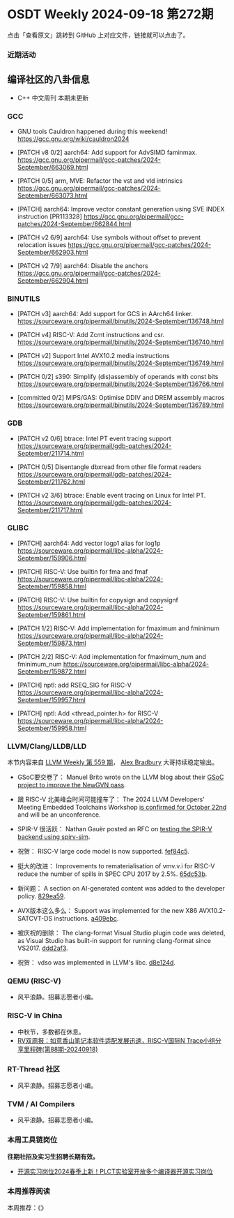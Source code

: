 # OSDT Weekly 2024-09-18 第272期

点击「查看原文」跳转到 GitHub 上对应文件，链接就可以点击了。

### 近期活动

## 编译社区的八卦信息

- C++ 中文周刊 本期未更新

### GCC

- GNU tools Cauldron happened during this weekend!
  https://gcc.gnu.org/wiki/cauldron2024

- [PATCH v8 0/2] aarch64: Add support for AdvSIMD faminmax.
  https://gcc.gnu.org/pipermail/gcc-patches/2024-September/663069.html

- [PATCH 0/5] arm, MVE: Refactor the vst and vld intrinsics
  https://gcc.gnu.org/pipermail/gcc-patches/2024-September/663073.html

- [PATCH] aarch64: Improve vector constant generation using SVE INDEX instruction [PR113328]
  https://gcc.gnu.org/pipermail/gcc-patches/2024-September/662844.html

- [PATCH v2 6/9] aarch64: Use symbols without offset to prevent relocation issues
  https://gcc.gnu.org/pipermail/gcc-patches/2024-September/662903.html

- [PATCH v2 7/9] aarch64: Disable the anchors
  https://gcc.gnu.org/pipermail/gcc-patches/2024-September/662904.html


### BINUTILS

- [PATCH v3] aarch64: Add support for GCS in AArch64 linker.
  https://sourceware.org/pipermail/binutils/2024-September/136748.html

- [PATCH v4] RISC-V: Add Zcmt instructions and csr.
  https://sourceware.org/pipermail/binutils/2024-September/136740.html

- [PATCH v2] Support Intel AVX10.2 media instructions
  https://sourceware.org/pipermail/binutils/2024-September/136749.html

- [PATCH 0/2] s390: Simplify (dis)assembly of operands with const bits
  https://sourceware.org/pipermail/binutils/2024-September/136766.html

- [committed 0/2] MIPS/GAS: Optimise DDIV and DREM assembly macros
  https://sourceware.org/pipermail/binutils/2024-September/136789.html


### GDB

- [PATCH v2 0/6] btrace: Intel PT event tracing support
  https://sourceware.org/pipermail/gdb-patches/2024-September/211714.html

- [PATCH 0/5] Disentangle dbxread from other file format readers
  https://sourceware.org/pipermail/gdb-patches/2024-September/211762.html

- [PATCH v2 3/6] btrace: Enable event tracing on Linux for Intel PT.
  https://sourceware.org/pipermail/gdb-patches/2024-September/211717.html


### GLIBC

- [PATCH] aarch64: Add vector logp1 alias for log1p
  https://sourceware.org/pipermail/libc-alpha/2024-September/159906.html

- [PATCH] RISC-V: Use builtin for fma and fmaf
  https://sourceware.org/pipermail/libc-alpha/2024-September/159858.html

- [PATCH] RISC-V: Use builtin for copysign and copysignf
  https://sourceware.org/pipermail/libc-alpha/2024-September/159861.html

- [PATCH 1/2] RISC-V: Add implementation for fmaximum and fminimum
  https://sourceware.org/pipermail/libc-alpha/2024-September/159873.html

- [PATCH 2/2] RISC-V: Add implementation for fmaximum_num and fminimum_num
  https://sourceware.org/pipermail/libc-alpha/2024-September/159872.html

- [PATCH] nptl: add RSEQ_SIG for RISC-V
  https://sourceware.org/pipermail/libc-alpha/2024-September/159957.html

- [PATCH] nptl: Add <thread_pointer.h> for RISC-V
  https://sourceware.org/pipermail/libc-alpha/2024-September/159958.html

### LLVM/Clang/LLDB/LLD

本节内容来自 [LLVM Weekly 第 559 期](http://llvmweekly.org/issue/559)，
[Alex Bradbury](https://www.linkedin.com/in/alex-bradbury/) 大哥持续稳定输出。

* GSoC要交卷了： Manuel Brito wrote on the LLVM blog about their [GSoC project to improve the NewGVN pass](https://blog.llvm.org/posts/2024-09-01-reviving-newgvn/).

* 跟 RISC-V 北美峰会时间可能撞车了： The 2024 LLVM Developers’ Meeting Embedded Toolchains Workshop [is confirmed for October 22nd](https://discourse.llvm.org/t/2024-llvm-developers-meeting-embedded-toolchains-workshop/81189) and will be an unconference.

* SPIR-V 很活跃： Nathan Gauër posted an RFC on [testing the SPIR-V backend using spirv-sim](https://discourse.llvm.org/t/rfc-spir-v-backend-testing-using-spirv-sim-llvm-ir-spir-v-interpreter/81168).

* 祝贺： RISC-V large code model is now supported.  [fef84c5](https://github.com/llvm/llvm-project/commit/fef84c56dcd9).

* 挺大的改进： Improvements to rematerialisation of vmv.v.i for RISC-V reduce the number of spills in SPEC CPU 2017 by 2.5%.
  [65dc53b](https://github.com/llvm/llvm-project/commit/65dc53baca60).

* 新问题： A section on AI-generated content was added to the developer policy.
  [829ea59](https://github.com/llvm/llvm-project/commit/829ea59ddaf0).

* AVX版本这么多么： Support was implemented for the new X86 AVX10.2-SATCVT-DS instructions.
  [a409ebc](https://github.com/llvm/llvm-project/commit/a409ebc1fc13).

* 被庆祝的删除： The clang-format Visual Studio plugin code was deleted, as Visual Studio has built-in support for running clang-format since VS2017.
  [ddd2af3](https://github.com/llvm/llvm-project/commit/ddd2af3c5a07).

* 祝贺： vdso was implemented in LLVM's libc.
  [d8e124d](https://github.com/llvm/llvm-project/commit/d8e124dffaae).

### QEMU (RISC-V)

- 风平浪静。招募志愿者小编。

### RISC-V in China

- 中秋节，多数都在休息。
- [RV双周报：如意香山笔记本软件适配发展迅速，RISC-V国际N Trace小组分享里程碑(第88期-20240918)](https://mp.weixin.qq.com/s/a6aOY2p1JRQwfzO2NWTJQA)

### RT-Thread 社区

- 风平浪静。招募志愿者小编。

### TVM / AI Compilers

- 风平浪静。招募志愿者小编。

### 本周工具链岗位

**往期社招及实习生招聘长期有效。**

- [开源实习岗位2024春季上新！PLCT实验室开放多个编译器开源实习岗位](https://mp.weixin.qq.com/s/D-l7hE2S-21NCAZsVqPzMA)

### 本周推荐阅读

本周推荐：《》

